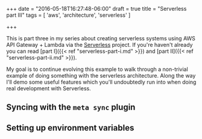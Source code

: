 +++
date = "2016-05-18T16:27:48-06:00"
draft = true
title = "Serverless part III"
tags = [
    'aws',
    'architecture',
    'serverless'
]

+++

This is part three in my series about creating serverless systems using AWS API Gateway + Lambda
via the [Serverless](http://serverless.com) project. If you're haven't already you can read 
[part I]({{< ref "serverless-part-i.md" >}}) and [part II]({{< ref "serverless-part-ii.md" >}}).

My goal is to continue evolving this example to walk through a non-trivial example of doing
something with the serverless architecture. Along the way I'll demo some useful features which
you'll undoubtedly run into when doing real development with Serverless.

## Syncing with the `meta sync` plugin


## Setting up environment variables

